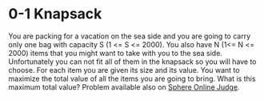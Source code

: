 # 0-1 Knapsack

You are packing for a vacation on the sea side and you are going to carry only one bag with capacity 
S (1 <= S <= 2000). You also have N (1<= N <= 2000) items that you might want to take with you to the sea side. 
Unfortunately you can not fit all of them in the knapsack so you will have to choose. For each item you are given 
its size and its value. You want to maximize the total value of all the items you are going to bring. What is this 
maximum total value? Problem available also on [Sphere Online Judge](https://www.spoj.com/problems/KNAPSACK/).

